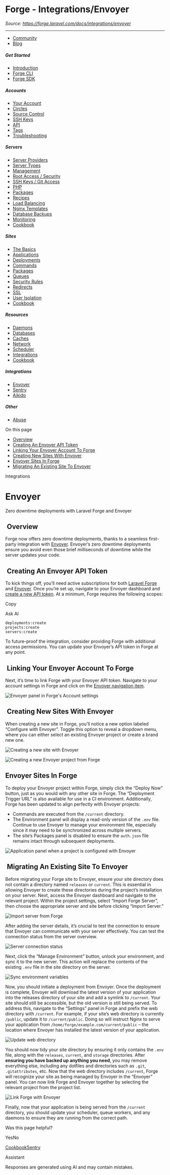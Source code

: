 # Forge - Integrations/Envoyer

*Source: https://forge.laravel.com/docs/integrations/envoyer*

---

- [Community](https://discord.com/invite/laravel)
- [Blog](https://blog.laravel.com/forge)

##### Get Started

- [Introduction](/docs/introduction)
- [Forge CLI](/docs/cli)
- [Forge SDK](/docs/sdk)

##### Accounts

- [Your Account](/docs/accounts/your-account)
- [Circles](/docs/accounts/circles)
- [Source Control](/docs/accounts/source-control)
- [SSH Keys](/docs/accounts/ssh)
- [API](/docs/accounts/api)
- [Tags](/docs/accounts/tags)
- [Troubleshooting](/docs/accounts/cookbook)

##### Servers

- [Server Providers](/docs/servers/providers)
- [Server Types](/docs/servers/types)
- [Management](/docs/servers/management)
- [Root Access / Security](/docs/servers/provisioning-process)
- [SSH Keys / Git Access](/docs/servers/ssh)
- [PHP](/docs/servers/php)
- [Packages](/docs/servers/packages)
- [Recipes](/docs/servers/recipes)
- [Load Balancing](/docs/servers/load-balancing)
- [Nginx Templates](/docs/servers/nginx-templates)
- [Database Backups](/docs/servers/backups)
- [Monitoring](/docs/servers/monitoring)
- [Cookbook](/docs/servers/cookbook)

##### Sites

- [The Basics](/docs/sites/the-basics)
- [Applications](/docs/sites/applications)
- [Deployments](/docs/sites/deployments)
- [Commands](/docs/sites/commands)
- [Packages](/docs/sites/packages)
- [Queues](/docs/sites/queues)
- [Security Rules](/docs/sites/security-rules)
- [Redirects](/docs/sites/redirects)
- [SSL](/docs/sites/ssl)
- [User Isolation](/docs/sites/user-isolation)
- [Cookbook](/docs/sites/cookbook)

##### Resources

- [Daemons](/docs/resources/daemons)
- [Databases](/docs/resources/databases)
- [Caches](/docs/resources/caches)
- [Network](/docs/resources/network)
- [Scheduler](/docs/resources/scheduler)
- [Integrations](/docs/resources/integrations)
- [Cookbook](/docs/resources/cookbook)

##### Integrations

- [Envoyer](/docs/integrations/envoyer)
- [Sentry](/docs/integrations/sentry)
- [Aikido](/docs/integrations/aikido)

##### Other

- [Abuse](/docs/abuse)

On this page

- [Overview](#overview)
- [Creating An Envoyer API Token](#creating-an-envoyer-api-token)
- [Linking Your Envoyer Account To Forge](#linking-your-envoyer-account-to-forge)
- [Creating New Sites With Envoyer](#creating-new-sites-with-envoyer)
- [Envoyer Sites In Forge](#envoyer-sites-in-forge)
- [Migrating An Existing Site To Envoyer](#migrating-an-existing-site-to-envoyer)

Integrations

# Envoyer

Zero downtime deployments with Laravel Forge and Envoyer

## [​](#overview) Overview

Forge now offers zero downtime deployments, thanks to a seamless first-party integration with [Envoyer](https://envoyer.io). Envoyer’s zero downtime deployments ensure you avoid even those brief milliseconds of downtime while the server updates your code.

## [​](#creating-an-envoyer-api-token) Creating An Envoyer API Token

To kick things off, you’ll need active subscriptions for both [Laravel Forge](https://forge.laravel.com/auth/register) and [Envoyer](https://envoyer.io/auth/register). Once you’re set up, navigate to your Envoyer dashboard and [create a new API token](https://envoyer.io/user/profile?name=Laravel%20Forge&scopes=projects:create,deployments:create,servers:create#/api). At a minimum, Forge requires the following scopes:

Copy

Ask AI

```
deployments:create
projects:create
servers:create

```

To future-proof the integration, consider providing Forge with additional access permissions. You can update your Envoyer’s API token in Forge at any point.

## [​](#linking-your-envoyer-account-to-forge) Linking Your Envoyer Account To Forge

Next, it’s time to link Forge with your Envoyer API token. Navigate to your account settings in Forge and click on the [Envoyer navigation item](https://forge.laravel.com/user-profile/envoyer).

![Envoyer panel in Forge's Account settings](https://mintlify.s3.us-west-1.amazonaws.com/forge-laravel/images/forge-envoyer-panel.png)

## [​](#creating-new-sites-with-envoyer) Creating New Sites With Envoyer

When creating a new site in Forge, you’ll notice a new option labeled “Configure with Envoyer”. Toggle this option to reveal a dropdown menu, where you can either select an existing Envoyer project or create a brand new one.

![Creating a new site with Envoyer](https://mintlify.s3.us-west-1.amazonaws.com/forge-laravel/images/envoyer-new-site.png)

![Creating a new Envoyer project from Forge](https://mintlify.s3.us-west-1.amazonaws.com/forge-laravel/images/new-envoyer-project.png)

## [​](#envoyer-sites-in-forge) Envoyer Sites In Forge

To deploy your Envoyer project within Forge, simply click the “Deploy Now” button, just as you would with any other site in Forge. The “Deployment Trigger URL” is also available for use in a CI environment.
Additionally, Forge has been updated to align perfectly with Envoyer projects:

- Commands are executed from the `/current` directory.
- The Environment panel will display a read-only version of the `.env` file. Continue to use Envoyer to manage your environment file, especially since it may need to be synchronized across multiple servers.
- The site’s Packages panel is disabled to ensure the `auth.json` file remains intact through subsequent deployments.

![Application panel when a project is configured with Envoyer](https://mintlify.s3.us-west-1.amazonaws.com/forge-laravel/images/site-panel-with-envoyer.png)

## [​](#migrating-an-existing-site-to-envoyer) Migrating An Existing Site To Envoyer

Before migrating your Forge site to Envoyer, ensure your site directory does not contain a directory named `releases` or `current`. This is essential in allowing Envoyer to create these directories during the project’s installation on your server.
Next, access the Envoyer dashboard and navigate to the relevant project. Within the project settings, select “Import Forge Server”, then choose the appropriate server and site before clicking “Import Server.”

![Import server from Forge](https://mintlify.s3.us-west-1.amazonaws.com/forge-laravel/images/import-server-from-forge.png)

After adding the server details, it’s crucial to test the connection to ensure that Envoyer can communicate with your server effectively. You can test the connection status from the server overview.

![Server connection status](https://mintlify.s3.us-west-1.amazonaws.com/forge-laravel/images/server-connection-status.png)

Next, click the “Manage Environment” button, unlock your environment, and sync it to the new server. This action will replace the contents of the existing `.env` file in the site directory on the server.

![Sync environment variables](https://mintlify.s3.us-west-1.amazonaws.com/forge-laravel/images/sync-environment.png)

Now, you should initiate a deployment from Envoyer. Once the deployment is complete, Envoyer will download the latest version of your application into the releases directory of your site and add a symlink to `/current`.
Your site should still be accessible, but the old version is still being served. To address this, navigate to the “Settings” panel in Forge and prefix the web directory with `/current`. For example, if your site’s web directory is currently `/public`, update it to `/current/public`. Doing so will instruct Nginx to serve your application from `/home/forge/example.com/current/public` – the location where Envoyer has installed the latest version of your application.

![Update web directory](https://mintlify.s3.us-west-1.amazonaws.com/forge-laravel/images/update-web-directory.png)

You should now tidy your site directory by ensuring it only contains the `.env` file, along with the `releases`, `current`, and `storage` directories. After **ensuring you have backed up anything you need**, you may remove everything else, including any dotfiles and directories such as `.git`, `.gitattributes`, etc.
Now that the web directory includes `/current`, Forge will recognize your site as being managed by Envoyer in the “Envoyer” panel. You can now link Forge and Envoyer together by selecting the relevant project from the project list.

![Link Forge with Envoyer](https://mintlify.s3.us-west-1.amazonaws.com/forge-laravel/images/forge-envoyer-link.png)

Finally, now that your application is being served from the `/current` directory, you should update your scheduler, queue workers, and any daemons to ensure they are running from the correct path.

Was this page helpful?

YesNo

[Cookbook](/docs/resources/cookbook)[Sentry](/docs/integrations/sentry)

Assistant

Responses are generated using AI and may contain mistakes.
